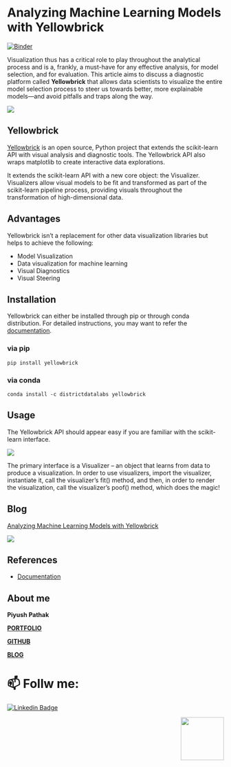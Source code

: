 # Analyzing Machine Learning Models with Yellowbrick
[![Binder](https://mybinder.org/badge_logo.svg)](https://mybinder.org/v2/gh/parulnith/Analysing-Machine-Learning-Models-with-Yellowbrick/master?filepath=Analysing%20Machine%20Learning%20Models%20with%20Yellowbrick.ipynb)

Visualization thus has a critical role to play throughout the analytical process and is a, frankly, a must-have for any effective analysis, for model selection, and for evaluation. This article aims to discuss a diagnostic platform called **Yellowbrick** that allows data scientists to visualize the entire model selection process to steer us towards better, more explainable models—and avoid pitfalls and traps along the way.

![](https://cdn-images-1.medium.com/max/800/1*a9Po3znWlW2M_iFBKMB3EA.png)

## Yellowbrick
[Yellowbrick](https://www.scikit-yb.org/en/latest/about.html) is an open source, Python project that extends the scikit-learn API with visual analysis and diagnostic tools. The Yellowbrick API also wraps matplotlib to create interactive data explorations.

It extends the scikit-learn API with a new core object: the Visualizer. Visualizers allow visual models to be fit and transformed as part of the scikit-learn pipeline process, providing visuals throughout the transformation of high-dimensional data.

## Advantages
Yellowbrick isn’t a replacement for other data visualization libraries but helps to achieve the following:

* Model Visualization
* Data visualization for machine learning
* Visual Diagnostics
* Visual Steering

## Installation
Yellowbrick can either be installed through pip or through conda distribution. For detailed instructions, you may want to refer the [documentation](https://www.scikit-yb.org/en/latest/quickstart.html#installation).

### via pip
```
pip install yellowbrick
```
### via conda
```
conda install -c districtdatalabs yellowbrick
```
## Usage
The Yellowbrick API should appear easy if you are familiar with the scikit-learn interface.

![](https://cdn-images-1.medium.com/max/800/1*3zNcu8BnQDQ8KSTd8_6miw.png)

The primary interface is a Visualizer – an object that learns from data to produce a visualization. In order to use visualizers, import the visualizer, instantiate it, call the visualizer’s fit() method, and then, in order to render the visualization, call the visualizer’s poof() method, which does the magic!

## Blog
[Analyzing Machine Learning Models with Yellowbrick](https://heartbeat.fritz.ai/analyzing-machine-learning-models-with-yellowbrick-37795733f3ee)

![](https://cdn-images-1.medium.com/max/600/1*BGycbd7Wu-6X4AavrYAP9w.png)

## References
* [Documentation](https://www.scikit-yb.org/en/latest/quickstart.html#installation)

## About me

**Piyush Pathak**

[**PORTFOLIO**](https://anirudhrapathak3.wixsite.com/piyush)

[**GITHUB**](https://github.com/piyushpathak03)

[**BLOG**](https://medium.com/@piyushpathak03)


# 📫 Follw me: 

[![Linkedin Badge](https://img.shields.io/badge/-PiyushPathak-blue?style=flat-square&logo=Linkedin&logoColor=white&link=https://www.linkedin.com/in/piyushpathak03/)](https://www.linkedin.com/in/piyushpathak03/)

<p  align="right"><img height="100" src = "https://media.giphy.com/media/l3URDstnIjBNY7rwLB/giphy.gif"></p>

